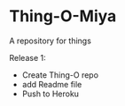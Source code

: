 Thing-O-Miya
============

A repository for things

Release 1: 
* Create Thing-O repo
* add Readme file
* Push to Heroku
